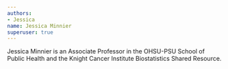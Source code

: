 ```yaml
---
authors:
- Jessica
name: Jessica Minnier
superuser: true
---
```


Jessica Minnier is an Associate Professor in the OHSU-PSU School of Public Health and the Knight Cancer Institute Biostatistics Shared Resource. 